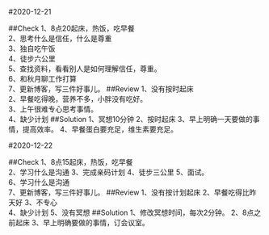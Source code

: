 #2020-12-21

##Check
1、8点20起床，热饭，吃早餐  
2、思考什么是信任，什么是尊重  
3、独自吃午饭  
4、徒步六公里  
5、查找资料，看看别人是如何理解信任，尊重。  
6、和秋月聊工作打算  
7、更新博客，写三件好事儿。
##Review
1、没有按时起床  
2、早餐吃得晚，营养不多，小胖没有吃好。  
3、上午很难专心思考事情。  
4、缺少计划
##Solution
1、冥想10分钟
2、按时起床
3、早上明确一天要做的事情，提高效率。
4、早餐蛋白要充足，维生素要充足。


#2020-12-22

##Check
1、8点15起床，热饭，吃早餐  
2、学习什么是沟通
3、完成亲码计划
4、徒步三公里
5、面试。  
6、学习什么是沟通  
7、更新博客，写三件好事儿。
##Review
1、没有按计划起床
2、早餐吃得比昨天好
3、不专心  
4、缺少计划
5、没有冥想
##Solution
1、修改冥想时间，每次2分钟。
2、8点之前起床
3、早上明确要做的事情，订会议室。
